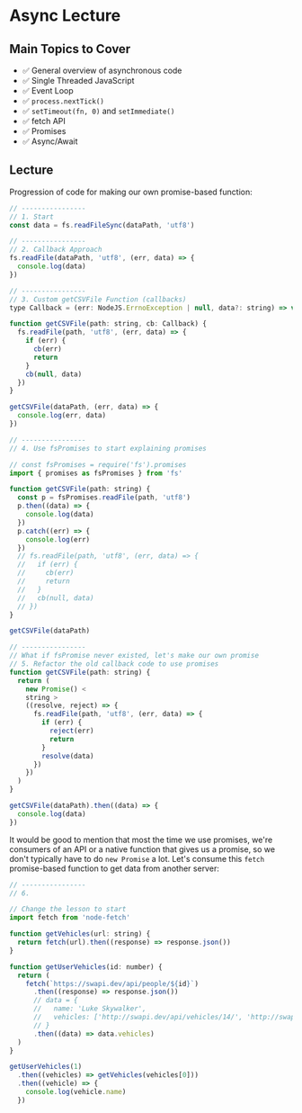 # Async Lecture

## Main Topics to Cover

- ✅ General overview of asynchronous code
- ✅ Single Threaded JavaScript
- ✅ Event Loop
- ✅ `process.nextTick()`
- ✅ `setTimeout(fn, 0)` and `setImmediate()`
- ✅ fetch API
- ✅ Promises
- ✅ Async/Await

## Lecture

Progression of code for making our own promise-based function:

```js
// ----------------
// 1. Start
const data = fs.readFileSync(dataPath, 'utf8')

// ----------------
// 2. Callback Approach
fs.readFile(dataPath, 'utf8', (err, data) => {
  console.log(data)
})

// ----------------
// 3. Custom getCSVFile Function (callbacks)
type Callback = (err: NodeJS.ErrnoException | null, data?: string) => void

function getCSVFile(path: string, cb: Callback) {
  fs.readFile(path, 'utf8', (err, data) => {
    if (err) {
      cb(err)
      return
    }
    cb(null, data)
  })
}

getCSVFile(dataPath, (err, data) => {
  console.log(err, data)
})

// ----------------
// 4. Use fsPromises to start explaining promises

// const fsPromises = require('fs').promises
import { promises as fsPromises } from 'fs'

function getCSVFile(path: string) {
  const p = fsPromises.readFile(path, 'utf8')
  p.then((data) => {
    console.log(data)
  })
  p.catch((err) => {
    console.log(err)
  })
  // fs.readFile(path, 'utf8', (err, data) => {
  //   if (err) {
  //     cb(err)
  //     return
  //   }
  //   cb(null, data)
  // })
}

getCSVFile(dataPath)

// ----------------
// What if fsPromise never existed, let's make our own promise
// 5. Refactor the old callback code to use promises
function getCSVFile(path: string) {
  return (
    new Promise() <
    string >
    ((resolve, reject) => {
      fs.readFile(path, 'utf8', (err, data) => {
        if (err) {
          reject(err)
          return
        }
        resolve(data)
      })
    })
  )
}

getCSVFile(dataPath).then((data) => {
  console.log(data)
})
```

It would be good to mention that most the time we use promises, we're consumers of an API or a native function that gives us a promise, so we don't typically have to do `new Promise` a lot. Let's consume this `fetch` promise-based function to get data from another server:

```js
// ----------------
// 6.

// Change the lesson to start
import fetch from 'node-fetch'

function getVehicles(url: string) {
  return fetch(url).then((response) => response.json())
}

function getUserVehicles(id: number) {
  return (
    fetch(`https://swapi.dev/api/people/${id}`)
      .then((response) => response.json())
      // data = {
      //   name: 'Luke Skywalker',
      //   vehicles: ['http://swapi.dev/api/vehicles/14/', 'http://swapi.dev/api/vehicles/30/']
      // }
      .then((data) => data.vehicles)
  )
}

getUserVehicles(1)
  .then((vehicles) => getVehicles(vehicles[0]))
  .then((vehicle) => {
    console.log(vehicle.name)
  })
```
